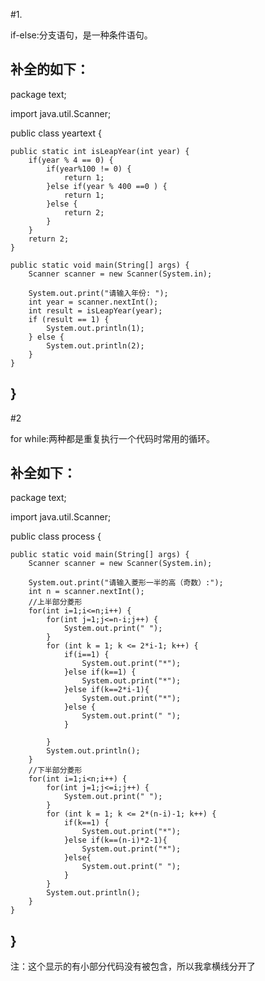 #1.

if-else:分支语句，是一种条件语句。

补全的如下：
----------------------------------------------------------------------------------------------
package text;

import java.util.Scanner;

public class yeartext {

    public static int isLeapYear(int year) {
        if(year % 4 == 0) {
            if(year%100 != 0) {
                return 1;
            }else if(year % 400 ==0 ) {
                return 1;
            }else {
                return 2;
            }
        }
        return 2;
    }

    public static void main(String[] args) {
        Scanner scanner = new Scanner(System.in);

        System.out.print("请输入年份: ");
        int year = scanner.nextInt();
        int result = isLeapYear(year);
        if (result == 1) {
            System.out.println(1);
        } else {
            System.out.println(2);
        }
    }
}
---------------------------------------------------------------------------------------------
#2

for while:两种都是重复执行一个代码时常用的循环。

补全如下：
---------------------------------------------------------------------------------------------
package text;

import java.util.Scanner;

public class process {

    public static void main(String[] args) {
        Scanner scanner = new Scanner(System.in);
        
        System.out.print("请输入菱形一半的高（奇数）:");
        int n = scanner.nextInt();
        //上半部分菱形
        for(int i=1;i<=n;i++) {
            for(int j=1;j<=n-i;j++) {
                System.out.print(" ");
            }
            for (int k = 1; k <= 2*i-1; k++) {
                if(i==1) {
                    System.out.print("*");
                }else if(k==1) {
                    System.out.print("*");
                }else if(k==2*i-1){
                    System.out.print("*");
                }else {
                    System.out.print(" ");
                }

            }
            System.out.println();
        }
        //下半部分菱形
        for(int i=1;i<n;i++) {
            for(int j=1;j<=i;j++) {
                System.out.print(" ");
            }
            for (int k = 1; k <= 2*(n-i)-1; k++) {
                if(k==1) {
                    System.out.print("*");
                }else if(k==(n-i)*2-1){
                    System.out.print("*");
                }else{
                    System.out.print(" ");
                }
            }
            System.out.println();
        }
    }
}
------------------------------------------------------------------------------------------
注：这个显示的有小部分代码没有被包含，所以我拿横线分开了
